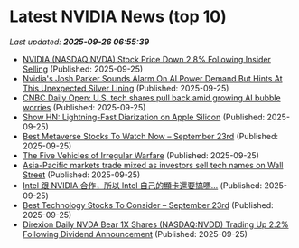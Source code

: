 # Latest NVIDIA News (top 10)
_Last updated: **2025-09-26 06:55:39**_

- [NVIDIA (NASDAQ:NVDA) Stock Price Down 2.8% Following Insider Selling](https://www.etfdailynews.com/2025/09/25/nvidia-nasdaqnvda-stock-price-down-2-8-following-insider-selling/) (Published: 2025-09-25)
- [Nvidia's Josh Parker Sounds Alarm On AI Power Demand But Hints At This Unexpected Silver Lining](https://biztoc.com/x/d76b63b69324d41a) (Published: 2025-09-25)
- [CNBC Daily Open: U.S. tech shares pull back amid growing AI bubble worries](https://www.cnbc.com/2025/09/25/cnbc-daily-open-us-tech-shares-pull-back-amid-growing-ai-bubble-worries.html) (Published: 2025-09-25)
- [Show HN: Lightning-Fast Diarization on Apple Silicon](https://github.com/narcotic-sh/senko) (Published: 2025-09-25)
- [Best Metaverse Stocks To Watch Now – September 23rd](https://www.etfdailynews.com/2025/09/25/best-metaverse-stocks-to-watch-now-september-23rd/) (Published: 2025-09-25)
- [The Five Vehicles of Irregular Warfare](https://smallwarsjournal.com/2025/09/25/the-five-vehicles-of-irregular-warfare/) (Published: 2025-09-25)
- [Asia-Pacific markets trade mixed as investors sell tech names on Wall Street](https://biztoc.com/x/1934de9f3225d901) (Published: 2025-09-25)
- [Intel 跟 NVIDIA 合作，所以 Intel 自己的顯卡還要搞嗎...](https://blog.gslin.org/archives/2025/09/25/12636/intel-%e8%b7%9f-nvidia-%e5%90%88%e4%bd%9c%ef%bc%8c%e6%89%80%e4%bb%a5-intel-%e8%87%aa%e5%b7%b1%e7%9a%84%e9%a1%af%e5%8d%a1%e9%82%84%e8%a6%81%e6%90%9e%e5%97%8e/) (Published: 2025-09-25)
- [Best Technology Stocks To Consider – September 23rd](https://www.etfdailynews.com/2025/09/25/best-technology-stocks-to-consider-september-23rd/) (Published: 2025-09-25)
- [Direxion Daily NVDA Bear 1X Shares (NASDAQ:NVDD) Trading Up 2.2% Following Dividend Announcement](https://www.etfdailynews.com/2025/09/25/direxion-daily-nvda-bear-1x-shares-nasdaqnvdd-trading-up-2-2-following-dividend-announcement/) (Published: 2025-09-25)
